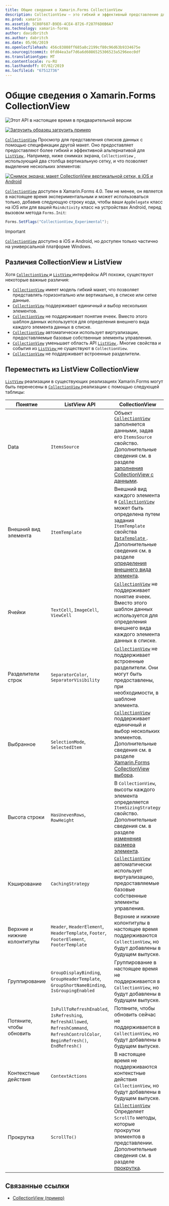 ```yaml
---
title: Общие сведения о Xamarin.Forms CollectionView
description: CollectionView — это гибкий и эффективный представление для представления списков данных, используя спецификации другой макет.
ms.prod: xamarin
ms.assetid: 5C08F687-B9E6-4CE4-8726-F287F6D0B6A7
ms.technology: xamarin-forms
author: davidbritch
ms.author: dabritch
ms.date: 05/06/2019
ms.openlocfilehash: 456c83808ff685a8c2199cf80c96d63b9334675e
ms.sourcegitcommit: 0fd04ea3af7d6a6d6086525306523a5296eec0df
ms.translationtype: MT
ms.contentlocale: ru-RU
ms.lasthandoff: 07/02/2019
ms.locfileid: "67512736"
---
```

# <a name="xamarinforms-collectionview-introduction"></a>Общие сведения о Xamarin.Forms CollectionView

![](~/media/shared/preview.png "Этот API в настоящее время в предварительной версии")

[![Загрузить образец](~/media/shared/download.png) загрузить пример](https://github.com/xamarin/xamarin-forms-samples/tree/master/UserInterface/CollectionViewDemos/)

[`CollectionView`](xref:Xamarin.Forms.CollectionView) Просмотр для представления списков данных с помощью спецификации другой макет. Оно предоставляет предоставляют более гибкий и эффективной альтернативой для [ `ListView` ](xref:Xamarin.Forms.ListView). Например, ниже снимках экрана, `CollectionView` , использующий два столбца вертикальную сетку, и что позволяет выделение нескольких элементов:

[![Снимок экрана: макет CollectionView вертикальной сетки, в iOS и Android](introduction-images/verticalgrid-multipleselection.png "CollectionView вертикальную сетку макета Выбор нескольких элементов")](introduction-images/verticalgrid-multipleselection-large.png#lightbox "CollectionView вертикальную сетку макета с Выбор нескольких элементов")

[`CollectionView`](xref:Xamarin.Forms.CollectionView) доступен в Xamarin.Forms 4.0. Тем не менее, он является в настоящее время экспериментальным и может использоваться только, добавив следующую строку кода, чтобы ваши `AppDelegate` класс на iOS или для вашей `MainActivity` класс на устройствах Android, перед вызовом метода `Forms.Init`:

```csharp
Forms.SetFlags("CollectionView_Experimental");
```

> [!IMPORTANT]
> [`CollectionView`](xref:Xamarin.Forms.CollectionView) доступно в iOS и Android, но доступен только частично на универсальной платформе Windows.

## <a name="collectionview-and-listview-differences"></a>Различия CollectionView и ListView

Хотя [ `CollectionView` ](xref:Xamarin.Forms.CollectionView) и [ `ListView` ](xref:Xamarin.Forms.ListView) интерфейсы API похожи, существуют некоторые важные различия:

- [`CollectionView`](xref:Xamarin.Forms.CollectionView) имеет модель гибкий макет, что позволяет представлять горизонтально или вертикально, в списке или сетке данные.
- [`CollectionView`](xref:Xamarin.Forms.CollectionView) поддерживает единичный и выбор нескольких элементов.
- [`CollectionView`](xref:Xamarin.Forms.CollectionView) не поддерживает понятие ячеек. Вместо этого шаблон данных используется для определения внешнего вида каждого элемента данных в списке.
- [`CollectionView`](xref:Xamarin.Forms.CollectionView) автоматически использует виртуализации, предоставляемые базовые собственные элементы управления.
- [`CollectionView`](xref:Xamarin.Forms.CollectionView) уменьшает область API [ `ListView` ](xref:Xamarin.Forms.ListView). Многие свойства и события из [ `ListView` ](xref:Xamarin.Forms.ListView) не существуют в `CollectionView`.
- [`CollectionView`](xref:Xamarin.Forms.CollectionView) не поддерживает встроенные разделители.

## <a name="move-from-listview-to-collectionview"></a>Переместить из ListView CollectionView

[`ListView`](xref:Xamarin.Forms.ListView) реализации в существующих реализациях Xamarin.Forms могут быть перенесены в [ `CollectionView` ](xref:Xamarin.Forms.CollectionView) реализации с помощью следующей таблицы:

| Понятие | ListView API | CollectionView |
|---|---|---|
| Data | `ItemsSource` | Объект [ `CollectionView` ](xref:Xamarin.Forms.CollectionView) заполняется данными, задав его `ItemsSource` свойство. Дополнительные сведения см. в разделе [заполнения CollectionView с данными](populate-data.md#populate-a-collectionview-with-data). |
| Внешний вид элемента | `ItemTemplate` | Внешний вид каждого элемента в [ `CollectionView` ](xref:Xamarin.Forms.CollectionView) может быть определена путем задания `ItemTemplate` свойства [ `DataTemplate` ](xref:Xamarin.Forms.DataTemplate). Дополнительные сведения см. в разделе [определения внешнего вида элемента](populate-data.md#define-item-appearance). |
| Ячейки | `TextCell`, `ImageCell`, `ViewCell` | [`CollectionView`](xref:Xamarin.Forms.CollectionView) не поддерживает понятие ячеек. Вместо этого шаблон данных используется для определения внешнего вида каждого элемента данных в списке. |
| Разделители строк | `SeparatorColor`, `SeparatorVisibility` | [`CollectionView`](xref:Xamarin.Forms.CollectionView) не поддерживает встроенные разделители. Они могут быть предоставлены, при необходимости, в шаблоне элемента. |
| Выбранное | `SelectionMode`, `SelectedItem` | [`CollectionView`](xref:Xamarin.Forms.CollectionView) поддерживает единичный и выбор нескольких элементов. Дополнительные сведения см. в разделе [Xamarin.Forms CollectionView выбора](selection.md). |
| Высота строки | `HasUnevenRows`, `RowHeight` | В `CollectionView`, высоты каждого элемента определяется `ItemSizingStrategy` свойство. Дополнительные сведения см. в разделе [изменения размера элемента](layout.md#item-sizing).|
| Кэширование | `CachingStrategy` | [`CollectionView`](xref:Xamarin.Forms.CollectionView) автоматически использует виртуализацию, предоставляемые базовые собственные элементы управления. |
| Верхние и нижние колонтитулы | `Header`, `HeaderElement`, `HeaderTemplate`, `Footer`, `FooterElement`, `FooterTemplate` | Верхние и нижние колонтитулы в настоящее время поддерживаются `CollectionView`, но будут добавлены в будущем выпуске.|
| Группирование | `GroupDisplayBinding`, `GroupHeaderTemplate`, `GroupShortNameBinding`, `IsGroupingEnabled` | Группирование в настоящее время не поддерживается в `CollectionView`, но будут добавлены в будущем выпуске. |
| Потяните, чтобы обновить | `IsPullToRefreshEnabled`, `IsRefreshing`, `RefreshAllowed`, `RefreshCommand`, `RefreshControlColor`, `BeginRefresh()`, `EndRefresh()` | Потяните, чтобы обновить сейчас не поддерживается в `CollectionView`, но будут добавлены в будущем выпуске. |
| Контекстные действия | `ContextActions` | В настоящее время не поддерживаются контекстные действия `CollectionView`, но будут добавлены в будущем выпуске. |
| Прокрутка | `ScrollTo()` | [`CollectionView`](xref:Xamarin.Forms.CollectionView) Определяет `ScrollTo` методы, которые прокрутки элементов в представлении. Дополнительные сведения см. в разделе [прокрутка](scrolling.md). |

## <a name="related-links"></a>Связанные ссылки

- [CollectionView (пример)](https://github.com/xamarin/xamarin-forms-samples/tree/master/UserInterface/CollectionViewDemos/)
